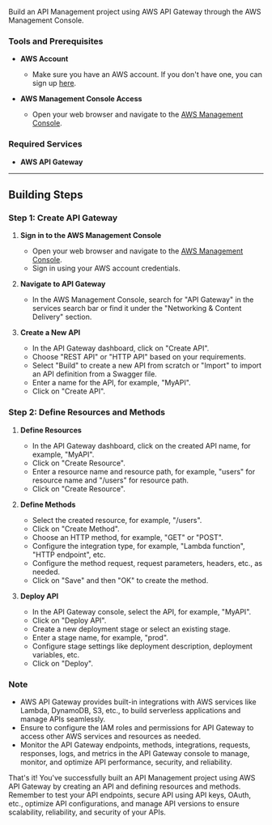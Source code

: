 Build an API Management project using AWS API Gateway through the AWS Management Console.

### Tools and Prerequisites

- **AWS Account**
  - Make sure you have an AWS account. If you don't have one, you can sign up [here](https://aws.amazon.com/).

- **AWS Management Console Access**
  - Open your web browser and navigate to the [AWS Management Console](https://aws.amazon.com/console/).

### Required Services

- **AWS API Gateway**

---

## Building Steps

### Step 1: Create API Gateway

1. **Sign in to the AWS Management Console**
   - Open your web browser and navigate to the [AWS Management Console](https://aws.amazon.com/console/).
   - Sign in using your AWS account credentials.

2. **Navigate to API Gateway**
   - In the AWS Management Console, search for "API Gateway" in the services search bar or find it under the "Networking & Content Delivery" section.

3. **Create a New API**
   - In the API Gateway dashboard, click on "Create API".
   - Choose "REST API" or "HTTP API" based on your requirements.
   - Select "Build" to create a new API from scratch or "Import" to import an API definition from a Swagger file.
   - Enter a name for the API, for example, "MyAPI".
   - Click on "Create API".

### Step 2: Define Resources and Methods

1. **Define Resources**
   - In the API Gateway dashboard, click on the created API name, for example, "MyAPI".
   - Click on "Create Resource".
   - Enter a resource name and resource path, for example, "users" for resource name and "/users" for resource path.
   - Click on "Create Resource".

2. **Define Methods**
   - Select the created resource, for example, "/users".
   - Click on "Create Method".
   - Choose an HTTP method, for example, "GET" or "POST".
   - Configure the integration type, for example, "Lambda function", "HTTP endpoint", etc.
   - Configure the method request, request parameters, headers, etc., as needed.
   - Click on "Save" and then "OK" to create the method.

3. **Deploy API**
   - In the API Gateway console, select the API, for example, "MyAPI".
   - Click on "Deploy API".
   - Create a new deployment stage or select an existing stage.
   - Enter a stage name, for example, "prod".
   - Configure stage settings like deployment description, deployment variables, etc.
   - Click on "Deploy".

### Note

- AWS API Gateway provides built-in integrations with AWS services like Lambda, DynamoDB, S3, etc., to build serverless applications and manage APIs seamlessly.
- Ensure to configure the IAM roles and permissions for API Gateway to access other AWS services and resources as needed.
- Monitor the API Gateway endpoints, methods, integrations, requests, responses, logs, and metrics in the API Gateway console to manage, monitor, and optimize API performance, security, and reliability.

That's it! You've successfully built an API Management project using AWS API Gateway by creating an API and defining resources and methods. Remember to test your API endpoints, secure API using API keys, OAuth, etc., optimize API configurations, and manage API versions to ensure scalability, reliability, and security of your APIs.
